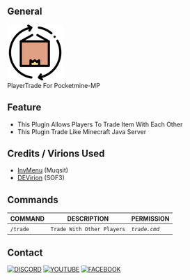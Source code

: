 ## General
<img src="https://github.com/KienMCVN/PlayerTrade/blob/main/trade.png" width="128" height="128">
<br>
PlayerTrade For Pocketmine-MP

## Feature
<ul>
  <li>This Plugin Allows Players To Trade Item With Each Other</li>
  <li>This Plugin Trade Like Minecraft Java Server</li>
</ul>

## Credits / Virions Used
- [InvMenu](https://github.com/Muqsit/InvMenu) (Muqsit)
- [DEVirion](https://github.com/poggit/devirion) (SOF3)

## Commands
| **COMMAND** | **DESCRIPTION** | **PERMISSION** |
| --- | --- | --- |
| `/trade` | `Trade With Other Players` | *`trade.cmd`* |

## Contact
[![DISCORD]()](https://discord.com/invite/R4J7cnh4)
[![YOUTUBE](https://raw.githubusercontent.com/rahuldkjain/github-profile-readme-generator/master/src/images/icons/Social/youtube.svg)](http://www.youtube.com/@KienMCGaming)
[![FACEBOOK](https://raw.githubusercontent.com/rahuldkjain/github-profile-readme-generator/master/src/images/icons/Social/facebook.svg)](https://www.facebook.com/profile.php?id=100068614539939)
